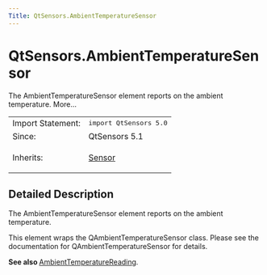 ```yaml
---
Title: QtSensors.AmbientTemperatureSensor
---
```


# QtSensors.AmbientTemperatureSensor

<span class="subtitle"></span>
<!-- $$$AmbientTemperatureSensor-brief -->
<p>The AmbientTemperatureSensor element reports on the ambient temperature. More...</p>
<!-- @@@AmbientTemperatureSensor -->
<table class="alignedsummary">
<tr><td class="memItemLeft rightAlign topAlign"> Import Statement:</td><td class="memItemRight bottomAlign"> </b><tt>import QtSensors 5.0</tt></td></tr><tr><td class="memItemLeft rightAlign topAlign"> Since:</td><td class="memItemRight bottomAlign">  QtSensors 5.1</td></tr><tr><td class="memItemLeft rightAlign topAlign"> Inherits:</td><td class="memItemRight bottomAlign"> <p><a href="QtSensors.Sensor.md">Sensor</a></p>
</td></tr></table><ul>
</ul>
<!-- $$$AmbientTemperatureSensor-description -->
<h2>Detailed Description</h2>
<p>The AmbientTemperatureSensor element reports on the ambient temperature.</p>
<p>This element wraps the QAmbientTemperatureSensor class. Please see the documentation for QAmbientTemperatureSensor for details.</p>
<p><b>See also </b><a href="QtSensors.AmbientTemperatureReading.md">AmbientTemperatureReading</a>.</p>
<!-- @@@AmbientTemperatureSensor -->
